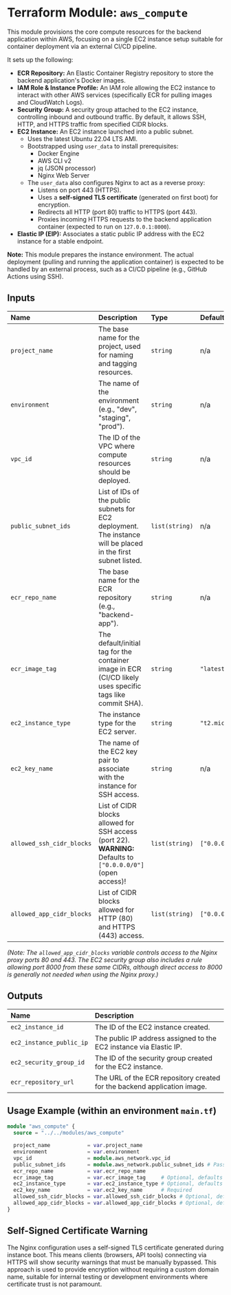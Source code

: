 # Terraform Module: `aws_compute`

This module provisions the core compute resources for the backend application within AWS, focusing on a single EC2 instance setup suitable for container deployment via an external CI/CD pipeline.

It sets up the following:

*   **ECR Repository:** An Elastic Container Registry repository to store the backend application's Docker images.
*   **IAM Role & Instance Profile:** An IAM role allowing the EC2 instance to interact with other AWS services (specifically ECR for pulling images and CloudWatch Logs).
*   **Security Group:** A security group attached to the EC2 instance, controlling inbound and outbound traffic. By default, it allows SSH, HTTP, and HTTPS traffic from specified CIDR blocks.
*   **EC2 Instance:** An EC2 instance launched into a public subnet.
    *   Uses the latest Ubuntu 22.04 LTS AMI.
    *   Bootstrapped using `user_data` to install prerequisites:
        *   Docker Engine
        *   AWS CLI v2
        *   jq (JSON processor)
        *   Nginx Web Server
    *   The `user_data` also configures Nginx to act as a reverse proxy:
        *   Listens on port 443 (HTTPS).
        *   Uses a **self-signed TLS certificate** (generated on first boot) for encryption.
        *   Redirects all HTTP (port 80) traffic to HTTPS (port 443).
        *   Proxies incoming HTTPS requests to the backend application container (expected to run on `127.0.0.1:8000`).
*   **Elastic IP (EIP):** Associates a static public IP address with the EC2 instance for a stable endpoint.

**Note:** This module prepares the instance environment. The actual deployment (pulling and running the application container) is expected to be handled by an external process, such as a CI/CD pipeline (e.g., GitHub Actions using SSH).

## Inputs

| Name                      | Description                                                                                                | Type         | Default         | Required |
| :------------------------ | :--------------------------------------------------------------------------------------------------------- | :----------- | :-------------- | :------- |
| `project_name`            | The base name for the project, used for naming and tagging resources.                                      | `string`     | n/a             | yes      |
| `environment`             | The name of the environment (e.g., "dev", "staging", "prod").                                              | `string`     | n/a             | yes      |
| `vpc_id`                  | The ID of the VPC where compute resources should be deployed.                                              | `string`     | n/a             | yes      |
| `public_subnet_ids`       | List of IDs of the public subnets for EC2 deployment. The instance will be placed in the first subnet listed. | `list(string)` | n/a             | yes      |
| `ecr_repo_name`           | The base name for the ECR repository (e.g., "backend-app").                                                | `string`     | n/a             | yes      |
| `ecr_image_tag`           | The default/initial tag for the container image in ECR (CI/CD likely uses specific tags like commit SHA).    | `string`     | `"latest"`      | no       |
| `ec2_instance_type`       | The instance type for the EC2 server.                                                                      | `string`     | `"t2.micro"`    | no       |
| `ec2_key_name`            | The name of the EC2 key pair to associate with the instance for SSH access.                                | `string`     | n/a             | yes      |
| `allowed_ssh_cidr_blocks` | List of CIDR blocks allowed for SSH access (port 22). **WARNING:** Defaults to `["0.0.0.0/0"]` (open access)! | `list(string)` | `["0.0.0.0/0"]` | no       |
| `allowed_app_cidr_blocks` | List of CIDR blocks allowed for HTTP (80) and HTTPS (443) access.                                          | `list(string)` | `["0.0.0.0/0"]` | no       |

*(Note: The `allowed_app_cidr_blocks` variable controls access to the Nginx proxy ports 80 and 443. The EC2 security group also includes a rule allowing port 8000 from these same CIDRs, although direct access to 8000 is generally not needed when using the Nginx proxy.)*

## Outputs

| Name                     | Description                                                              |
| :----------------------- | :----------------------------------------------------------------------- |
| `ec2_instance_id`        | The ID of the EC2 instance created.                                      |
| `ec2_instance_public_ip` | The public IP address assigned to the EC2 instance via Elastic IP.       |
| `ec2_security_group_id`  | The ID of the security group created for the EC2 instance.               |
| `ecr_repository_url`     | The URL of the ECR repository created for the backend application image. |

## Usage Example (within an environment `main.tf`)

```terraform
module "aws_compute" {
  source = "../../modules/aws_compute"

  project_name            = var.project_name
  environment             = var.environment
  vpc_id                  = module.aws_network.vpc_id
  public_subnet_ids       = module.aws_network.public_subnet_ids # Pass public subnets for EC2
  ecr_repo_name           = var.ecr_repo_name
  ecr_image_tag           = var.ecr_image_tag     # Optional, defaults to "latest"
  ec2_instance_type       = var.ec2_instance_type # Optional, defaults to "t2.micro"
  ec2_key_name            = var.ec2_key_name      # Required
  allowed_ssh_cidr_blocks = var.allowed_ssh_cidr_blocks # Optional, defaults to open
  allowed_app_cidr_blocks = var.allowed_app_cidr_blocks # Optional, defaults to open
}
```

## Self-Signed Certificate Warning

The Nginx configuration uses a self-signed TLS certificate generated during instance boot. This means clients (browsers, API tools) connecting via HTTPS will show security warnings that must be manually bypassed. This approach is used to provide encryption without requiring a custom domain name, suitable for internal testing or development environments where certificate trust is not paramount.
